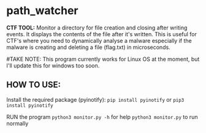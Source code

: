 # path_watcher
**CTF TOOL:** 
Monitor a directory for file creation and closing after writing events. It displays the contents of the file after it's written.
This is useful for CTF's where you need to dynamically analyse a malware especially if the malware is creating and deleting a file (flag.txt) in microseconds.

#TAKE NOTE: This program currently works for Linux OS at the moment, but I'll update this for windows too soon.

## HOW TO USE:

Install the required package (pyinotify):
```pip install pyinotify```
or 
```pip3 install pyinotify```

RUN the program
```python3 monitor.py -h``` for help
```python3 monitor.py``` to run normally

